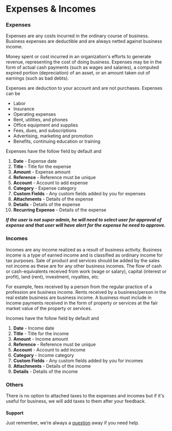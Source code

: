 # Expenses & Incomes



### Expenses

Expenses are any costs incurred in the ordinary course of business. Business expenses are deductible and are always netted against business income.

Money spent or cost incurred in an organization's efforts to generate revenue, representing the cost of doing business. Expenses may be in the form of actual cash payments (such as wages and salaries), a computed expired portion (depreciation) of an asset, or an amount taken out of earnings (such as bad debts).

Expenses are deduction to your account and are not purchases. Expenses can be

- Labor
- Insurance
- Operating expenses
- Rent, utilities, and phones
- Office equipment and supplies
- Fees, dues, and subscriptions
- Advertising, marketing and promotion
- Benefits, continuing education or training

Expenses have the follow field by default and

1.  **Date** - Expense date
2.  **Title** - Title for the expense
3.  **Amount** - Expense amount
4.  **Reference** - Reference must be unique
5.  **Account** - Account to add expense
6.  **Category** - Expense category
7.  **Custom Fields** - Any custom fields added by you for expenses
8.  **Attachments** - Details of the expense
9.  **Details** - Details of the expense
10. **Recurring Expense** - Details of the expense

**_If the user is not super admin, he will need to select user for approval of expense and that user will have alert for the expense he need to approve._**

### Incomes

Incomes are any income realized as a result of business activity. Business income is a type of earned income and is classified as ordinary income for tax purposes.
Sale of product and services should be added by the sales not income as these are for any other business incomes. The flow of cash or cash-equivalents received from work (wage or salary), capital (interest or profit), land (rent), investment, royalties, etc.

For example, fees received by a person from the regular practice of a profession are business income. Rents received by a business/person in the real estate business are business income. A business must include in income payments received in the form of property or services at the fair market value of the property or services.

Incomes have the follow field by default and

1.  **Date** - Income date
2.  **Title** - Title for the income
3.  **Amount** - Income amount
4.  **Reference** - Reference must be unique
5.  **Account** - Account to add income
6.  **Category** - Income category
7.  **Custom Fields** - Any custom fields added by you for incomes
8.  **Attachments** - Details of the income
9.  **Details** - Details of the income

### Others

There is no option to attached taxes to the expenses and incomes but if it's useful for business, we will add taxes to them after your feedback.

####

**Support**

Just remember, we’re always a [question](https://tecdiary.net/support/modern-point-of-sale-solution/ask_question) away if you need help.
